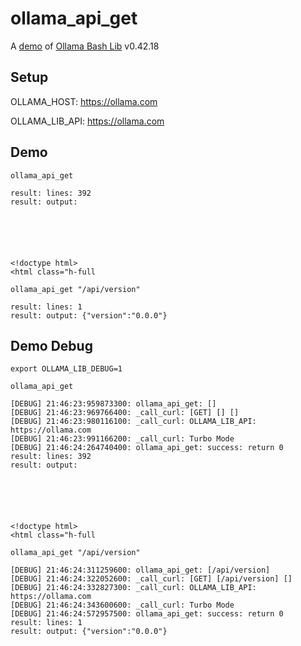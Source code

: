# ollama_api_get

A [demo](../README.md#demos) of [Ollama Bash Lib](https://github.com/attogram/ollama-bash-lib) v0.42.18

## Setup

OLLAMA_HOST: https://ollama.com

OLLAMA_LIB_API: https://ollama.com


## Demo


```
ollama_api_get

result: lines: 392
result: output: 






<!doctype html>
<html class="h-full
```

```
ollama_api_get "/api/version"

result: lines: 1
result: output: {"version":"0.0.0"}
```

## Demo Debug

`export OLLAMA_LIB_DEBUG=1`


```
ollama_api_get

[DEBUG] 21:46:23:959873300: ollama_api_get: []
[DEBUG] 21:46:23:969766400: _call_curl: [GET] [] []
[DEBUG] 21:46:23:980116100: _call_curl: OLLAMA_LIB_API: https://ollama.com
[DEBUG] 21:46:23:991166200: _call_curl: Turbo Mode
[DEBUG] 21:46:24:264740400: ollama_api_get: success: return 0
result: lines: 392
result: output: 






<!doctype html>
<html class="h-full
```

```
ollama_api_get "/api/version"

[DEBUG] 21:46:24:311259600: ollama_api_get: [/api/version]
[DEBUG] 21:46:24:322052600: _call_curl: [GET] [/api/version] []
[DEBUG] 21:46:24:332827300: _call_curl: OLLAMA_LIB_API: https://ollama.com
[DEBUG] 21:46:24:343600600: _call_curl: Turbo Mode
[DEBUG] 21:46:24:572957500: ollama_api_get: success: return 0
result: lines: 1
result: output: {"version":"0.0.0"}
```
